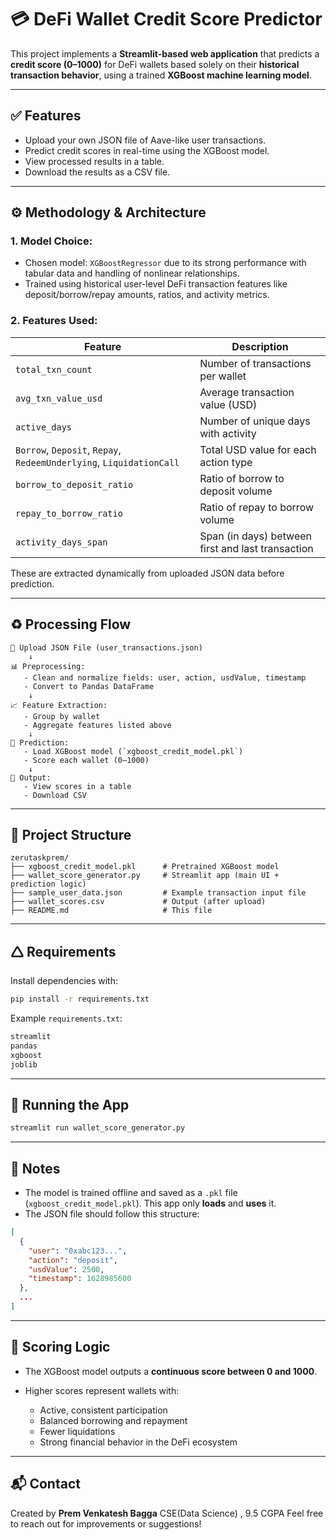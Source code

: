 # 💳 DeFi Wallet Credit Score Predictor

This project implements a **Streamlit-based web application** that predicts a **credit score (0–1000)** for DeFi wallets based solely on their **historical transaction behavior**, using a trained **XGBoost machine learning model**.

---

## ✅ Features

* Upload your own JSON file of Aave-like user transactions.
* Predict credit scores in real-time using the XGBoost model.
* View processed results in a table.
* Download the results as a CSV file.

---

## ⚙️ Methodology & Architecture

### 1. **Model Choice:**

* Chosen model: `XGBoostRegressor` due to its strong performance with tabular data and handling of nonlinear relationships.
* Trained using historical user-level DeFi transaction features like deposit/borrow/repay amounts, ratios, and activity metrics.

### 2. **Features Used:**

| Feature                                                             | Description                                       |
| ------------------------------------------------------------------- | ------------------------------------------------- |
| `total_txn_count`                                                   | Number of transactions per wallet                 |
| `avg_txn_value_usd`                                                 | Average transaction value (USD)                   |
| `active_days`                                                       | Number of unique days with activity               |
| `Borrow`, `Deposit`, `Repay`, `RedeemUnderlying`, `LiquidationCall` | Total USD value for each action type              |
| `borrow_to_deposit_ratio`                                           | Ratio of borrow to deposit volume                 |
| `repay_to_borrow_ratio`                                             | Ratio of repay to borrow volume                   |
| `activity_days_span`                                                | Span (in days) between first and last transaction |

These are extracted dynamically from uploaded JSON data before prediction.

---

## ♻️ Processing Flow

```
📂 Upload JSON File (user_transactions.json)
    ↓
📊 Preprocessing:
   - Clean and normalize fields: user, action, usdValue, timestamp
   - Convert to Pandas DataFrame
    ↓
📈 Feature Extraction:
   - Group by wallet
   - Aggregate features listed above
    ↓
🤖 Prediction:
   - Load XGBoost model (`xgboost_credit_model.pkl`)
   - Score each wallet (0–1000)
    ↓
📄 Output:
   - View scores in a table
   - Download CSV
```

---

## 📁 Project Structure

```
zerutaskprem/
├── xgboost_credit_model.pkl      # Pretrained XGBoost model
├── wallet_score_generator.py     # Streamlit app (main UI + prediction logic)
├── sample_user_data.json         # Example transaction input file
├── wallet_scores.csv             # Output (after upload)
├── README.md                     # This file
```

---

## 🛆 Requirements

Install dependencies with:

```bash
pip install -r requirements.txt
```

Example `requirements.txt`:

```txt
streamlit
pandas
xgboost
joblib
```

---

## 🚀 Running the App

```bash
streamlit run wallet_score_generator.py
```

---

## 📌 Notes

* The model is trained offline and saved as a `.pkl` file (`xgboost_credit_model.pkl`). This app only **loads** and **uses** it.
* The JSON file should follow this structure:

```json
[
  {
    "user": "0xabc123...",
    "action": "deposit",
    "usdValue": 2500,
    "timestamp": 1628985600
  },
  ...
]
```

---

## 🧠 Scoring Logic

* The XGBoost model outputs a **continuous score between 0 and 1000**.
* Higher scores represent wallets with:

  * Active, consistent participation
  * Balanced borrowing and repayment
  * Fewer liquidations
  * Strong financial behavior in the DeFi ecosystem

---

## 📬 Contact

Created by **Prem Venkatesh Bagga**
CSE(Data Science) , 9.5 CGPA
Feel free to reach out for improvements or suggestions!
